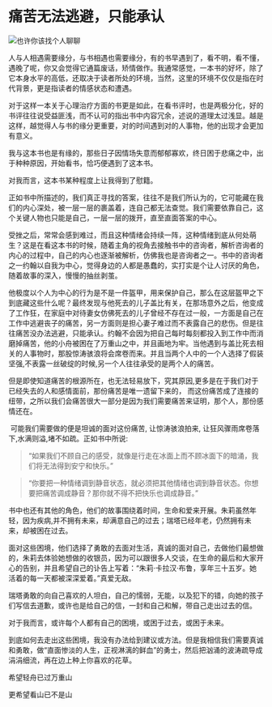 # 痛苦无法逃避，只能承认

![也许你该找个人聊聊](https://s2.loli.net/2023/03/08/GxVb9OyJTRklpLP.png)

人与人相遇需要缘分，与书相遇也需要缘分，有的书早遇到了，看不明，看不懂，遇晚了呢，你又会觉得它通篇废话，矫情做作。我通常感觉，一本书的好坏，除了它本身水平的高低，还取决于读者所处的环境，当然，这里的环境不仅仅是指在时代背景，更是指读者的情感状态和遭遇。

对于这样一本关于心理治疗方面的书更是如此，在看书评时，也是两极分化，好的书评往往说受益匪浅，而不认可的指出书中内容冗余，述说的道理太过浅显。越是这样，越觉得人与书的缘分更重要，对的时间遇到对的人事物，他的出现才会更加有意义。

我与这本书也是有缘的，那些日子因情场失意而郁郁寡欢，终日困于悲痛之中，出于种种原因，开始看书，恰巧便遇到了这本书。

对我而言，这本书某种程度上让我得到了慰籍。

正如书中所描述的，我们真正寻找的答案，往往不是我们所认为的，它可能藏在我们的内心深处，被一层一层的裹盖着，连自己都无法查觉。我们需要依靠自己，这个关键人物也只能是自己，一层一层的拨开，直至直面答案的中心。

受挫之后，常常会感到难过，而且这种情绪会持续一阵，这种情绪到底从何处萌生？这是在看这本书的时候，随着主角的视角去接触书中的咨询者，解析咨询者的内心的过程中，自己的内心也逐渐被解析，仿佛我也是咨询者之一。书中的咨询者之一约翰以自我为中心，觉得身边的人都是愚蠢的，实打实是个让人讨厌的角色，随着故事的深入，慢慢的抽丝剥茧。

他极度以个人为中心的行为是不是一件盔甲，用来保护自己，那么在这层盔甲之下到底藏这些什么呢？最终发现与他死去的儿子盖比有关，在那场意外之后，他变成了工作狂，在家庭中对待妻女仿佛死去的儿子曾经不存在过一般，一方面是自己在工作中逃避丧子的痛苦，另一方面则是担心妻子难过而不表露自己的悲伤。但是往往痛苦没办法逃避，只能承认。约翰不会因为把自己每时每刻都投入到工作中而消磨掉痛苦，他的小舟被困在了万重山之中，并且画地为牢。当他遇到与盖比死去相关的人事物时，那股惊涛骇浪将会席卷而来。并且当两个人中的一个人选择了假装坚强,不表露一丝破绽的时候,另一个人往往承受的是两个人的痛苦。

但是即使知道痛苦的根源所在，也无法轻易放下，究其原因,更多是在于我们对于已经失去的人和感情面前，那份痛苦是唯一遗留下来的， 而这份痛苦成了连接的纽带，之所以我们会痛苦很大一部分是因为我们需要痛苦来证明，那个人，那份感情还在。 

​    可能我们需要做的便是坦诚的面对这份痛苦, 让惊涛骇浪拍来, 让狂风骤雨席卷落下,水满则溢,堵不如疏。正如书中所说: 

> ​	“如果我们不顾自己的感受，就像是行走在冰面上而不顾冰面下的暗涌，我们将无法得到安宁和快乐。”

> ​      “你要把一种情绪调到静音状态，就必须把其他情绪也调到静音状态。你想要把痛苦调成静音？那你就不得不把快乐也调成静音。”

书中也还有其他的角色，他们的故事围绕着时间，生命和爱来开展。朱莉虽然年轻，因为疾病,并不拥有未来，却满意自己的过去；瑞塔已经年老，仍然拥有未来，却被困在过去。

面对这些困境，他们选择了勇敢的去面对生活，真诚的面对自己，去做他们最想做的，朱莉去体验她想做的收银员，因为可以跟很多人交谈，在生命的最后和大家开心的告别，并且希望自己的讣告上写着：“朱莉·卡拉汉·布鲁，享年三十五岁。她活着的每一天都被深深爱着。”真爱无敌。

瑞塔勇敢的向自己喜欢的人坦白，自己的懦弱，无能，以及犯下的错，向她的孩子们写信去道歉，或许也是给自己的信，一封和自己和解，带自己走出过去的信。

对于我而言，或许每个人都有自己的困境，或困于过去，或困于未来。

到底如何去走出这些困境，我没有办法给到建议或方法。但是我相信我们需要真诚和勇敢，做“直面惨淡的人生，正视淋漓的鲜血”的勇士，然后把汹涌的波涛疏导成涓涓细流，再在边上种上你喜欢的花草。

希望轻舟已过万重山

更希望看山已不是山

